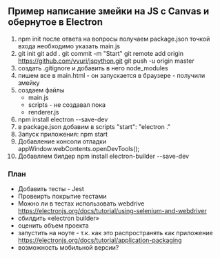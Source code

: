 ## Пример написание змейки на JS с Canvas и обернутое в Electron

1. npm init
   после ответа на вопросы получаем package.json
   точкой входа необходимо указать main.js
2. git init
   git add .
   git commit -m "Start"
   git remote add origin https://github.com/vvuri/jspython.git
   git push -u origin master
3. создать .gitignore
   и добавить в него node_modules   
4. пишем все в main.html - он запускается в браузере - получили змейку
5. создаем файлы
    - main.js
    - scripts - не создавал пока
    - renderer.js
6. npm install electron --save-dev
7. в package.json добавим в scripts 
   "start": "electron ."
8. Запуск приложения:
   npm start
9. Добавление консоли отладки
    appWindow.webContents.openDevTools();
10. Добавляем билдер
    npm install electron-builder --save-dev 
        


### План
- Добавить тесты - Jest
- Провеирть покрытие тестами
- Можно ли в тестах использовать webdrive  
    https://electronjs.org/docs/tutorial/using-selenium-and-webdriver
- сбилдить «electron builder»    
- оценить объем проекта
- запустить на ноуте - т.к. как это распространять как приложение
    https://electronjs.org/docs/tutorial/application-packaging
- возможность мобильной версии?

      
        

